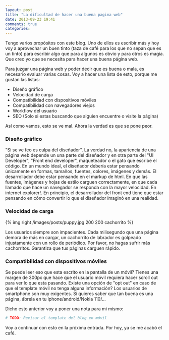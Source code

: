 ```yaml
---
layout: post
title: "La dificultad de hacer una buena pagina web"
date: 2013-09-23 19:41
comments: true
categories: 
---
```

Tengo varios propósitos con este blog. Uno de ellos es escribir más y hoy voy a aprovechar un buen tinto (taza de café para los que no sepan que es un tinto) para escribir algo que para algunos es obvio y para otros es magia. Que creo yo que se necesita para hacer una buena página web.

Para juzgar una página web y poder decir que es buena o mala, es necesario evaluar varias cosas. Voy a hacer una lista de esto, porque me gustan las listas:

+ Diseño gráfico
+ Velocidad de carga
+ Compatibilidad con dispositivos móviles
+ Compatibilidad con navegadores viejos
+ Workflow del usuario
+ SEO (Solo si estas buscando que alguien encuentre o visite la página)

<!-- more -->

Así como vamos, esto se ve mal. Ahora la verdad es que se pone peor.

### Diseño gráfico
"Si se ve feo es culpa del diseñador". La verdad no, la apariencia de una página web depende un una parte del diseñador y en otra parte del "UI Developer", "Front end developer", maqueteador o el gato que escribe el código. En un mundo ideal, el diseñador debería estar pensando únicamente en formas, tamaños, fuentes, colores, imágenes y demás. El desarrollador debe estar pensando en el markup de html. En que las fuentes, imágenes y hojas de estilo carguen correctamente, en que cada llamado que hace un navegador se responda con la mayor velocidad. En internet explorer!. En principio, el desarrollador del front end tiene que estar pensando en cómo convertir lo que el diseñador imaginó en una realidad.

### Velocidad de carga

{% img right /images/posts/puppy.jpg 200 200 cachorrito %}

Los usuarios siempre son impacientes. Cada milisegundo que una página demora de más en cargar, un cachorrito de labrador es golpeado injustamente con un rollo de periódico. Por favor, no hagas sufrir más cachorritos. Garantiza que tus páginas carguen rápido.

### Compatibilidad con dispositivos móviles

Se puede leer eso que esta escrito en la pantalla de un móvil? Tienes una margen de 300px que hace que el usuario móvil requiera hacer scroll out para ver lo que esta pasando. Existe una opción de "opt out" en caso de que el template móvil no tenga alguna información? Los usuarios de smartphone son muy exigentes. Si quieres saber que tan buena es una página, ábrela en tu iphone/android/Nokia 110/...

Dicho esto anterior voy a poner una nota para mi mismo:
```python
# TODO: Revisar el template del blog en móvil
```

Voy a continuar con esto en la próxima entrada. Por hoy, ya se me acabó el café. 


